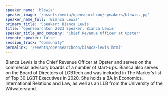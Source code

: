 ```yaml
---
speaker_name: 'blewis'
speaker_image: '/assets/media/opensearchcon/speakers/blewis.jpg'
speaker_name_full: 'Bianca Lewis'
primary_title: 'Speaker: Bianca Lewis'
title: 'OpenSearchCon 2023 Speaker: Bianca Lewis'
speaker_title_and_company: 'Chief Revenue Officer at Opster'
keynote_speaker: false
session_track: "Community"
permalink: '/events/opensearchcon/bianca-lewis.html'
---
```

Bianca Lewis is the Chief Revenue Officer at Opster and serves on the commercial advisory boards of a number of start-ups. Bianca also serves on the Board of Directors of LGBTech and was included in The Marker’s list of Top 30 LGBT Executives in 2020. She holds a BA in Economics, International Relations and Law, as well as an LLB from the University of the Witwatersrand.
